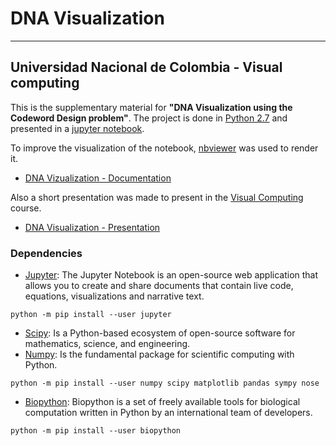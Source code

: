 # DNA Visualization #
------ 
## Universidad Nacional de Colombia - Visual computing ##

This is the supplementary material for __"DNA Visualization using the Codeword Design problem"__. The project is done in [Python 2.7](https://www.python.org/) and presented in a [jupyter notebook](DNA_Visualization-Documentation.ipynb).

To improve the visualization of the notebook, [nbviewer](http://nbviewer.jupyter.org/) was used to render it.

- [DNA Vizualization - Documentation](http://nbviewer.jupyter.org/github/japrietov/DNA_Visualization/blob/master/DNA_Visualization%20-%20Documentation.ipynb)

Also a short presentation was made to present in the [Visual Computing](https://visualcomputing.github.io/) course.

- [DNA Visualization - Presentation](Dna-visualization.pdf) 


### Dependencies ###
- [Jupyter](http://jupyter.org/): The Jupyter Notebook is an open-source web application that allows you to create and share documents that contain live code, equations, visualizations and narrative text.

`python -m pip install --user jupyter`

- [Scipy](https://www.scipy.org/): Is a Python-based ecosystem of open-source software for mathematics, science, and engineering.
- [Numpy](http://www.numpy.org/): Is the fundamental package for scientific computing with Python.
 
`python -m pip install --user numpy scipy matplotlib pandas sympy nose`

- [Biopython](http://biopython.org/): Biopython is a set of freely available tools for biological computation written in Python by an international team of developers.

`python -m pip install --user biopython`

